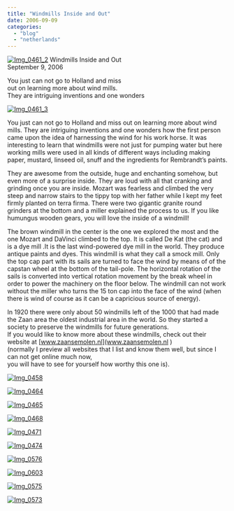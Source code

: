 ```yaml
---
title: "Windmills Inside and Out"
date: 2006-09-09
categories: 
  - "blog"
  - "netherlands"
---
```


 [![Img_0461_2](http://soultravelers3new.local/images/2008/05/01/img_0461_2.png "Img_0461_2")](https://pub-ac94b3f306b24c0dba4238943c97f2e1.r2.dev/photos/uncategorized/2008/05/01/img_0461_2.png) Windmills Inside and Out  
September 9, 2006

You just can not go to Holland and miss  
out on learning more about wind mills.  
They are intriguing inventions and one wonders

<!--more-->

[![Img_0461_3](http://soultravelers3new.local/images/2008/05/01/img_0461_3.png "Img_0461_3")](https://pub-ac94b3f306b24c0dba4238943c97f2e1.r2.dev/photos/uncategorized/2008/05/01/img_0461_3.png)

You just can not go to Holland and miss out on learning more about wind mills. They are intriguing inventions and one wonders how the first person came upon the idea of harnessing the wind for his work horse. It was interesting to learn that windmills were not just for pumping water but here working mills were used in all kinds of different ways including making paper, mustard, linseed oil, snuff and the ingredients for Rembrandt’s paints.

They are awesome from the outside, huge and enchanting somehow, but even more of a surprise inside. They are loud with all that cranking and grinding once you are inside. Mozart was fearless and climbed the very steep and narrow stairs to the tippy top with her father while I kept my feet firmly planted on terra firma. There were two gigantic granite round grinders at the bottom and a miller explained the process to us. If you like humungus wooden gears, you will love the inside of a windmill!

The brown windmill in the center is the one we explored the most and the one Mozart and DaVinci climbed to the top. It is called De Kat (the cat) and is a dye mill .It is the last wind-powered dye mill in the world. They produce antique paints and dyes. This windmill is what they call a smock mill. Only the top cap part with its sails are turned to face the wind by means of of the capstan wheel at the bottom of the tail-pole. The horizontal rotation of the sails is converted into vertical rotation movement by the break wheel in order to power the machinery on the floor below. The windmill can not work without the miller who turns the 15 ton cap into the face of the wind (when there is wind of course as it can be a capricious source of energy).

In 1920 there were only about 50 windmills left of the 1000 that had made the Zaan area the oldest industrial area in the world. So they started a society to preserve the windmills for future generations.  
If you would like to know more about these windmills, check out their website at [www.zaansemolen.nl](www.zaansemolen.nl  )   
(normally I preview all websites that I list and know them well, but since I can not get online much now,  
you will have to see for yourself how worthy this one is).

[![Img_0458](http://soultravelers3new.local/images/2008/05/01/img_0458.png "Img_0458")](https://pub-ac94b3f306b24c0dba4238943c97f2e1.r2.dev/photos/uncategorized/2008/05/01/img_0458.png)

[![Img_0464](http://soultravelers3new.local/images/2008/05/01/img_0464.png "Img_0464")](https://pub-ac94b3f306b24c0dba4238943c97f2e1.r2.dev/photos/uncategorized/2008/05/01/img_0464.png)

[![Img_0465](http://soultravelers3new.local/images/2008/05/01/img_0465.png "Img_0465")](https://pub-ac94b3f306b24c0dba4238943c97f2e1.r2.dev/photos/uncategorized/2008/05/01/img_0465.png)

[![Img_0468](http://soultravelers3new.local/images/2008/05/01/img_0468.png "Img_0468")](https://pub-ac94b3f306b24c0dba4238943c97f2e1.r2.dev/photos/uncategorized/2008/05/01/img_0468.png)

[![Img_0471](http://soultravelers3new.local/images/2008/05/01/img_0471.png "Img_0471")](https://pub-ac94b3f306b24c0dba4238943c97f2e1.r2.dev/photos/uncategorized/2008/05/01/img_0471.png)

[![Img_0474](http://soultravelers3new.local/images/2008/05/01/img_0474.png "Img_0474")](https://pub-ac94b3f306b24c0dba4238943c97f2e1.r2.dev/photos/uncategorized/2008/05/01/img_0474.png)

  

[![Img_0576](http://soultravelers3new.local/images/2008/05/01/img_0576.png "Img_0576")](https://pub-ac94b3f306b24c0dba4238943c97f2e1.r2.dev/photos/uncategorized/2008/05/01/img_0576.png)

[![Img_0603](http://soultravelers3new.local/images/2008/05/01/img_0603.png "Img_0603")](https://pub-ac94b3f306b24c0dba4238943c97f2e1.r2.dev/photos/uncategorized/2008/05/01/img_0603.png)

[![Img_0575](http://soultravelers3new.local/images/2008/05/01/img_0575.png "Img_0575")](https://pub-ac94b3f306b24c0dba4238943c97f2e1.r2.dev/photos/uncategorized/2008/05/01/img_0575.png)

[![Img_0573](http://soultravelers3new.local/images/2008/05/01/img_0573.png "Img_0573")](https://pub-ac94b3f306b24c0dba4238943c97f2e1.r2.dev/photos/uncategorized/2008/05/01/img_0573.png)
